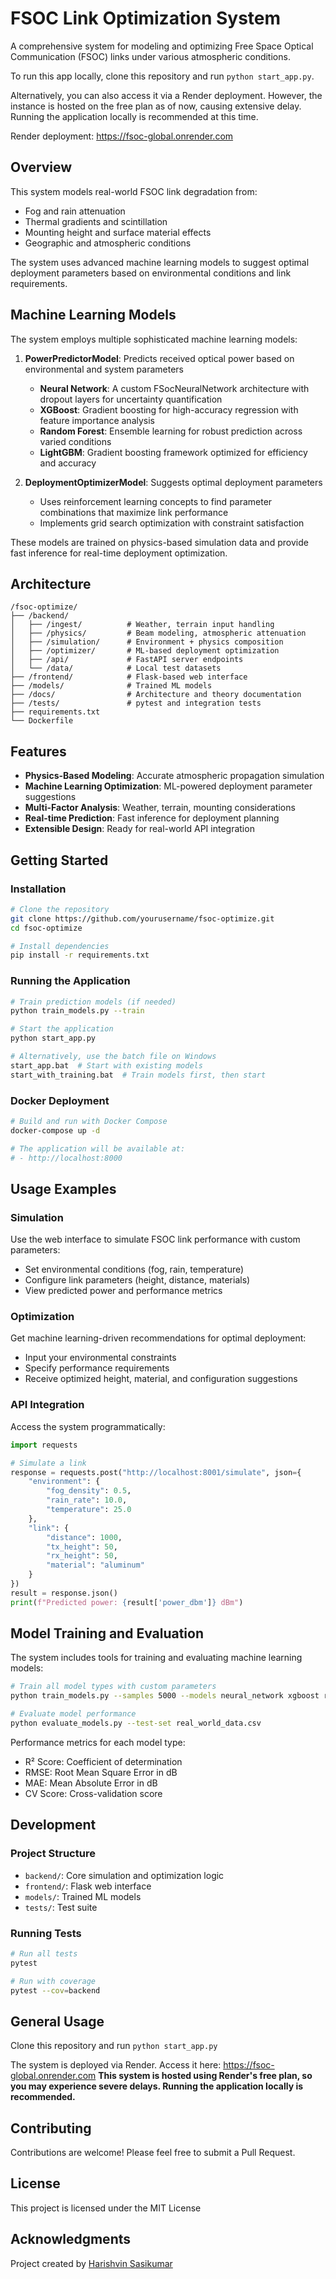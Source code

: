 # FSOC Link Optimization System

A comprehensive system for modeling and optimizing Free Space Optical Communication (FSOC) links under various atmospheric conditions.

To run this app locally, clone this repository and run ```python start_app.py```. 

Alternatively, you can also access it via a Render deployment. However, the instance is hosted on the free plan as of now, causing extensive delay. Running the application locally is recommended at this time. 

Render deployment: https://fsoc-global.onrender.com

## Overview

This system models real-world FSOC link degradation from:
- Fog and rain attenuation
- Thermal gradients and scintillation
- Mounting height and surface material effects
- Geographic and atmospheric conditions

The system uses advanced machine learning models to suggest optimal deployment parameters based on environmental conditions and link requirements.

## Machine Learning Models

The system employs multiple sophisticated machine learning models:

1. **PowerPredictorModel**: Predicts received optical power based on environmental and system parameters
   - **Neural Network**: A custom FSocNeuralNetwork architecture with dropout layers for uncertainty quantification
   - **XGBoost**: Gradient boosting for high-accuracy regression with feature importance analysis
   - **Random Forest**: Ensemble learning for robust prediction across varied conditions
   - **LightGBM**: Gradient boosting framework optimized for efficiency and accuracy

2. **DeploymentOptimizerModel**: Suggests optimal deployment parameters
   - Uses reinforcement learning concepts to find parameter combinations that maximize link performance
   - Implements grid search optimization with constraint satisfaction

These models are trained on physics-based simulation data and provide fast inference for real-time deployment optimization.

## Architecture

```
/fsoc-optimize/
├── /backend/
│   ├── /ingest/          # Weather, terrain input handling
│   ├── /physics/         # Beam modeling, atmospheric attenuation
│   ├── /simulation/      # Environment + physics composition
│   ├── /optimizer/       # ML-based deployment optimization
│   ├── /api/             # FastAPI server endpoints
│   └── /data/            # Local test datasets
├── /frontend/            # Flask-based web interface
├── /models/              # Trained ML models
├── /docs/                # Architecture and theory documentation
├── /tests/               # pytest and integration tests
├── requirements.txt
└── Dockerfile
```

## Features

- **Physics-Based Modeling**: Accurate atmospheric propagation simulation
- **Machine Learning Optimization**: ML-powered deployment parameter suggestions
- **Multi-Factor Analysis**: Weather, terrain, mounting considerations
- **Real-time Prediction**: Fast inference for deployment planning
- **Extensible Design**: Ready for real-world API integration

## Getting Started

### Installation

```bash
# Clone the repository
git clone https://github.com/yourusername/fsoc-optimize.git
cd fsoc-optimize

# Install dependencies
pip install -r requirements.txt
```

### Running the Application

```bash
# Train prediction models (if needed)
python train_models.py --train

# Start the application
python start_app.py

# Alternatively, use the batch file on Windows
start_app.bat  # Start with existing models
start_with_training.bat  # Train models first, then start
```

### Docker Deployment

```bash
# Build and run with Docker Compose
docker-compose up -d

# The application will be available at:
# - http://localhost:8000
```

## Usage Examples

### Simulation

Use the web interface to simulate FSOC link performance with custom parameters:
- Set environmental conditions (fog, rain, temperature)
- Configure link parameters (height, distance, materials)
- View predicted power and performance metrics

### Optimization

Get machine learning-driven recommendations for optimal deployment:
- Input your environmental constraints
- Specify performance requirements
- Receive optimized height, material, and configuration suggestions

### API Integration

Access the system programmatically:
```python
import requests

# Simulate a link
response = requests.post("http://localhost:8001/simulate", json={
    "environment": {
        "fog_density": 0.5,
        "rain_rate": 10.0,
        "temperature": 25.0
    },
    "link": {
        "distance": 1000,
        "tx_height": 50,
        "rx_height": 50,
        "material": "aluminum"
    }
})
result = response.json()
print(f"Predicted power: {result['power_dbm']} dBm")
```

## Model Training and Evaluation

The system includes tools for training and evaluating machine learning models:

```bash
# Train all model types with custom parameters
python train_models.py --samples 5000 --models neural_network xgboost random_forest

# Evaluate model performance
python evaluate_models.py --test-set real_world_data.csv
```

Performance metrics for each model type:
- R² Score: Coefficient of determination
- RMSE: Root Mean Square Error in dB
- MAE: Mean Absolute Error in dB
- CV Score: Cross-validation score

## Development

### Project Structure

- `backend/`: Core simulation and optimization logic
- `frontend/`: Flask web interface
- `models/`: Trained ML models
- `tests/`: Test suite

### Running Tests

```bash
# Run all tests
pytest

# Run with coverage
pytest --cov=backend
```

## General Usage

Clone this repository and run ```python start_app.py```


The system is deployed via Render. Access it here: https://fsoc-global.onrender.com
**This system is hosted using Render's free plan, so you may experience severe delays. Running the application locally is recommended.**

## Contributing

Contributions are welcome! Please feel free to submit a Pull Request.

## License

This project is licensed under the MIT License

## Acknowledgments

Project created by [Harishvin Sasikumar](https://harishvin.framer.website/)
